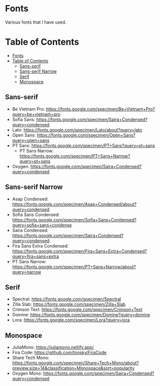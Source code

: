 # Fonts

Various fonts that I have used.

# Table of Contents
- [Fonts](#fonts)
- [Table of Contents](#table-of-contents)
  - [Sans-serif](#sans-serif)
  - [Sans-serif Narrow](#sans-serif-narrow)
  - [Serif](#serif)
  - [Monospace](#monospace)

## Sans-serif

- Be Vietnam Pro: https://fonts.google.com/specimen/Be+Vietnam+Pro?query=be+vietnam+pro
- Sofia Sans: https://fonts.google.com/specimen/Saira+Condensed?query=condensed
- Lato: https://fonts.google.com/specimen/Lato/about?query=lato
- Open Sans: https://fonts.google.com/specimen/Open+Sans?query=open+sans
- PT Sans: https://fonts.google.com/specimen/PT+Sans?query=pt+sans
  - PT Sans Narrow: https://fonts.google.com/specimen/PT+Sans+Narrow?query=pt+sans
- Oxygen: https://fonts.google.com/specimen/Saira+Condensed?query=condensed

## Sans-serif Narrow

- Asap Condensed: https://fonts.google.com/specimen/Asap+Condensed/about?query=condensed
- Sofia Sans Condensed: https://fonts.google.com/specimen/Sofia+Sans+Condensed?query=sofia+sans+condense
- Saira Condensed: https://fonts.google.com/specimen/Saira+Condensed?query=condensed
- Fira Sans Extra Condensed: https://fonts.google.com/specimen/Fira+Sans+Extra+Condensed?query=fira+sans+extra
- PT Sans Narrow: https://fonts.google.com/specimen/PT+Sans+Narrow/about?query=narrow

## Serif

- Spectral: https://fonts.google.com/specimen/Spectral
- Zilla Slab: https://fonts.google.com/specimen/Zilla+Slab
- Crimson Text: https://fonts.google.com/specimen/Crimson+Text
- Domine: https://fonts.google.com/specimen/Domine?query=domine
- Lora: https://fonts.google.com/specimen/Lora?query=lora

## Monospace

- JuliaMono: https://juliamono.netlify.app/
- Fira Code: https://github.com/tonsky/FiraCode
- Share Tech Mono: https://fonts.google.com/specimen/Share+Tech+Mono/about?preview.size=14&classification=Monospace&sort=popularity
- Oxygen Mono: https://fonts.google.com/specimen/Saira+Condensed?query=condensed
